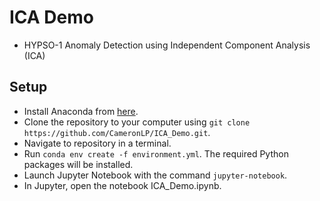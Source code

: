# ICA Demo
- HYPSO-1 Anomaly Detection using Independent Component Analysis (ICA) 

## Setup
- Install Anaconda from [here](https://www.anaconda.com/download).
- Clone the repository to your computer using `git clone https://github.com/CameronLP/ICA_Demo.git`.
- Navigate to repository in a terminal.
- Run `conda env create -f environment.yml`. The required Python packages will be installed. 
- Launch Jupyter Notebook with the command `jupyter-notebook`.
- In Jupyter, open the notebook ICA_Demo.ipynb.
